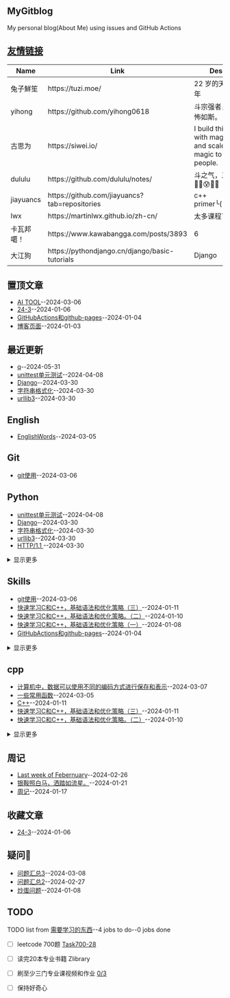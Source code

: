 ## MyGitblog
My personal blog(About Me) using issues and GitHub Actions

## [友情链接](https://github.com/dululu/notes/issues/7)
<table>
<thead>
<tr>
<th>Name</th>
<th>Link</th>
<th>Desc</th>
</tr>
</thead>
<tbody>
<tr>
<td>兔子鮮笙</td>
<td>https://tuzi.moe/</td>
<td>22 岁的天才少年</td>
</tr>
<tr>
<td>yihong</td>
<td>https://github.com/yihong0618</td>
<td>斗宗强者，恐怖如斯。</td>
</tr>
<tr>
<td>古思为</td>
<td>https://siwei.io/</td>
<td>I build things with magic and scale the magic to help people.</td>
</tr>
<tr>
<td>dululu</td>
<td>https://github.com/dululu/notes/</td>
<td>斗之气，三段😶‍🌫️😰🤣🥵</td>
</tr>
<tr>
<td>jiayuancs</td>
<td>https://github.com/jiayuancs?tab=repositories</td>
<td>c++ primer╰(<em>°▽°</em>)╯</td>
</tr>
<tr>
<td>lwx</td>
<td>https://martinlwx.github.io/zh-cn/</td>
<td>太多课程了</td>
</tr>
<tr>
<td>卡瓦邦噶！</td>
<td>https://www.kawabangga.com/posts/3893</td>
<td>6</td>
</tr>
<tr>
<td>大江狗</td>
<td>https://pythondjango.cn/django/basic-tutorials</td>
<td>Django</td>
</tr>
</tbody>
</table>

## 置顶文章
- [AI TOOL](https://github.com/dululu/Blogs/issues/31)--2024-03-06
- [24-3](https://github.com/dululu/Blogs/issues/11)--2024-01-06
- [GitHubActions和github-pages](https://github.com/dululu/Blogs/issues/2)--2024-01-04
- [博客页面](https://github.com/dululu/Blogs/issues/1)--2024-01-03
## 最近更新
- [q](https://github.com/dululu/Blogs/issues/50)--2024-05-31
- [unittest单元测试](https://github.com/dululu/Blogs/issues/43)--2024-04-08
- [Django](https://github.com/dululu/Blogs/issues/41)--2024-03-30
- [字符串格式化](https://github.com/dululu/Blogs/issues/39)--2024-03-30
- [ urllib3](https://github.com/dululu/Blogs/issues/38)--2024-03-30
## English
- [EnglishWords](https://github.com/dululu/Blogs/issues/28)--2024-03-05
## Git
- [git使用](https://github.com/dululu/Blogs/issues/30)--2024-03-06
## Python
- [unittest单元测试](https://github.com/dululu/Blogs/issues/43)--2024-04-08
- [Django](https://github.com/dululu/Blogs/issues/41)--2024-03-30
- [字符串格式化](https://github.com/dululu/Blogs/issues/39)--2024-03-30
- [ urllib3](https://github.com/dululu/Blogs/issues/38)--2024-03-30
- [ HTTP/1.1 ](https://github.com/dululu/Blogs/issues/37)--2024-03-30
<details><summary>显示更多</summary>

- [Requests HTTP for Humans](https://github.com/dululu/Blogs/issues/36)--2024-03-30
- [Status Codes¶](https://github.com/dululu/Blogs/issues/34)--2024-03-08
</details>

## Skills
- [git使用](https://github.com/dululu/Blogs/issues/30)--2024-03-06
- [快速学习C和C++，基础语法和优化策略（三）](https://github.com/dululu/Blogs/issues/18)--2024-01-11
- [快速学习C和C++，基础语法和优化策略。（二）](https://github.com/dululu/Blogs/issues/17)--2024-01-10
- [快速学习C和C++，基础语法和优化策略（一）](https://github.com/dululu/Blogs/issues/15)--2024-01-08
- [GitHubActions和github-pages](https://github.com/dululu/Blogs/issues/2)--2024-01-04
<details><summary>显示更多</summary>

- [博客页面](https://github.com/dululu/Blogs/issues/1)--2024-01-03
</details>

## cpp
- [ 计算机中，数据可以使用不同的编码方式进行保存和表示](https://github.com/dululu/Blogs/issues/32)--2024-03-07
- [一些常用函数](https://github.com/dululu/Blogs/issues/29)--2024-03-05
- [C++](https://github.com/dululu/Blogs/issues/19)--2024-01-11
- [快速学习C和C++，基础语法和优化策略（三）](https://github.com/dululu/Blogs/issues/18)--2024-01-11
- [快速学习C和C++，基础语法和优化策略。（二）](https://github.com/dululu/Blogs/issues/17)--2024-01-10
<details><summary>显示更多</summary>

- [快速学习C和C++，基础语法和优化策略（一）](https://github.com/dululu/Blogs/issues/15)--2024-01-08
</details>

## 周记
- [Last week of  Febernuary](https://github.com/dululu/Blogs/issues/24)--2024-02-26
- [银鞍照白马，洒踏如流星。](https://github.com/dululu/Blogs/issues/22)--2024-01-21
- [周记](https://github.com/dululu/Blogs/issues/21)--2024-01-17
## 收藏文章
- [24-3](https://github.com/dululu/Blogs/issues/11)--2024-01-06
## 疑问🤔
- [问题汇总3](https://github.com/dululu/Blogs/issues/33)--2024-03-08
- [问题汇总2](https://github.com/dululu/Blogs/issues/26)--2024-02-27
- [炒蛋问题](https://github.com/dululu/Blogs/issues/16)--2024-01-08
## TODO
TODO list from [需要学习的东西](https://github.com/dululu/Blogs/issues/9)--4 jobs to do--0 jobs done
- [ ] leetcode 700题 [Task700-28](https://leetcode.cn/u/dululu-5/)
- [ ] 读完20本专业书籍 Zlibrary
- [ ] 刷至少三门专业课视频和作业 [0/3](https://github.com/dululu/Lesson)
- [ ] 保持好奇心

